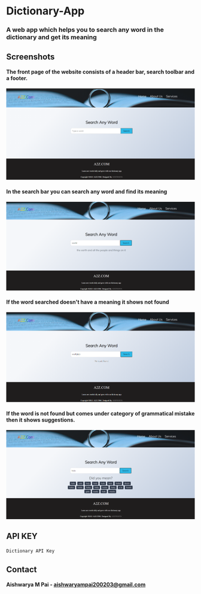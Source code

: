 # Dictionary-App

### A web app which helps you to search any word in the dictionary and get its meaning

## Screenshots

#### The front page of the website consists of a header bar, search toolbar and a footer.

![Main page](https://github.com/AishwaryaPai20/Dictionary-App/blob/master/Main.png "Main page")

#### In the search bar you can search any word and find its meaning

![Search box](https://github.com/AishwaryaPai20/Dictionary-App/blob/master/Search.png "Search box")

#### If the word searched doesn't have a meaning it shows not found

![Not found](https://github.com/AishwaryaPai20/Dictionary-App/blob/master/Notfound.png "Not found")

#### If the word is not found but comes under category of grammatical mistake then it shows suggestions.

![Do you mean](https://github.com/AishwaryaPai20/Dictionary-App/blob/master/dym.png "Do you mean?")

## API KEY

``` Dictionary API Key ```

## Contact

#### Aishwarya M Pai - aishwaryampai200203@gmail.com
